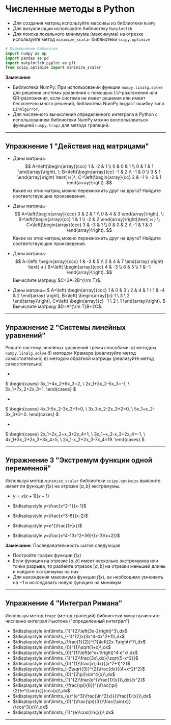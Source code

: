 # Численные методы в Python

* Для создания матриц используйте массивы из библиотеки `NumPy`
* Для визуализации используйте библиотеку `Matplotlib`
* Для поиска локального минимума (максимума) на отрезке используйте метод `minimize_scalar` библиотеки `scipy.optimize`

```python
# Подключение библиотек
import numpy as np
import pandas as pd
import matplotlib.pyplot as plt
from scipy.optimize import minimize_scalar
```

__Замечания__

* Библиотека NumPy: При использовании функции `numpy.linalg.solve` для решения системы уравнений с помощью LU-разложения или QR-разложения, если система не имеет решения или имеет бесконечно много решений, библиотека NumPy выдаст ошибку типа `LinAlgError`.
* Для численного вычисления определенного интеграла в Python с использованием библиотеки NumPy можно воспользоваться функцией `numpy.trapz` для метода трапеций.

---

## Упражнение 1 "Действия над матрицами"

* Даны матрицы 
$$
A=\left(\begin{array}{ccc}
1 & -2 & 1 \\
0 & 0 & 1 \\
0 & 1 & 1
\end{array}\right), \; 
B=\left(\begin{array}{cc}
-1 & 2 \\
-1 & 0 \\
3 & 1
\end{array}\right) \text{ и }\; C=\left(\begin{array}{cc}
2 & -1 \\
-2 & 1
\end{array}\right).
$$ 
Какие из этих матриц можно перемножить друг на друга?
Найдите соответствующие произведения.

* Даны матрицы  
$$
A=\left(\begin{array}{ccc}
3 & 2 & 1 \\
0 & 4 & 3
\end{array}\right), \; 
B=\left(\begin{array}{cc}
1 & 1 \\
-2 & 2 
\end{array}\right)\text{ и } \; C=\left(\begin{array}{ccc}
3 & -3 & 1 \\
0 & 0 & 2 \\
-1 & 1 & 0
\end{array}\right).
$$ 
Какие из этих матриц можно перемножить друг на друга?
Найдите соответствующие произведения.

* Даны матрицы 
$$
A=\left(
\begin{array}{ccc} 
1 & -3 & 5 \\ 
2 & 4 & 7
\end{array} \right) \text{ и } 
B=\left(
\begin{array}{ccc} 
4 & -3 \\
6 & 5 \\ 
1 & -1
\end{array}\right).
$$ 
Вычислите матрицу $C=3A-2B^{\rm T}$.

* Даны матрицы 
$
A=\left(
\begin{array}{ccc} 
1 & 0 & 3 \\ 
2 & 4 & 1 \\
1 & -4 & 2
\end{array} \right), 
B=\left(
\begin{array}{c} 
1 \\
3 \\ 
2 
\end{array}\right), 
C=\left(
\begin{array}{c} 
            -1 \\
            2 \\ 
            1 
\end{array}\right).
$ 
Вычислите матрицу $D=A^{\rm T}B+2C$.

---

## Упражнение 2 "Системы линейных уравнений"

Решите систему линейных уравнений тремя способами: 
а) методом `numpy.linalg.solve`
б) методом Крамера (реализуйте метод самостоятельно)
в) методом обратной матрицы (реализуйте метод самостоятельно)

* 
$
\begin{cases}
 3x_1+4x_2+6x_3=2, \\
 2x_1+3x_2-5x_3=-1, \\
 5x_1+7x_2+2x_3=1.
\end{cases}
$

* 
$
\begin{cases}
 4x_1-5x_2-3x_3+1=0, \\
 3x_1-x_2-2x_3+2=0, \\
 5x_1+x_2-3x_3+3=0.
\end{cases}
$

* 
$
\begin{cases}
  2x_1+2x_2+x_3+2x_4=1, \\
  3x_1+x_2-x_3+2x_4=-1,  \\
  4x_1+3x_2+2x_3+3x_4=5,  \\
  2x_1-x_2+2x_3-7x_4=19.
\end{cases}
$

---

## Упражнение 3 "Экстремум функции одной переменной"

Используя метод `minimize_scalar` библиотеки `scipy.optimize` выясните имеет ли функция $f(x)$ на отрезке $[a, b]$ экстремумы.

* $\displaystyle y=x(x+1)(x-1)$
* $\displaystyle y=\frac{x^2-1}{x-1}$
* $\displaystyle y=\frac{x^3-8}{x-2}$

* $\displaystyle y=e^{\frac{1}{x}}$
* $\displaystyle y=\frac{x^4-13x^2+36}{(x-3)(x+2)}$


__Замечание__: Последовательность шагов следующая
* Постройте график функции $f(x)$ 
* Если функция на отрезке $[a, b]$ имеет несколько экстремумов или точки разрыва, то разбейте отрезок $[a, b]$ на отрезки меньшей длины и найдите экстремумы на них
* Для нахождения максимума функции $f(x)$, ее необходимо умножить на $-1$ и исследовать новую функцию на минимум

---

## Упражнение 4 "Интеграл Римана"

Используя метод `trapz` (метод трапеций) библиотеки `numpy` вычислите численно интеграл Ньютона ("определенный интеграл")
* $\displaystyle \int\limits_{1}^{2}\left(3x-2\right)^3\,dx$
* $\displaystyle \int\limits_{-1}^{2}x(3x^4-4x^2+1)\,dx$
* $\displaystyle \int\limits_{\frac{1}{2}}^{1}\left(2x-1\right)^7\,dx$
* $\displaystyle \int\limits_{0}^{1}\sqrt{1+x}\,dx$
* $\displaystyle \int\limits_{0}^{1}\left(e^x+1\right)^4  e^x\,dx$
* $\displaystyle \int\limits_{1}^{2}\frac{3x\,dx}{\sqrt{5-x^2}}$
* $\displaystyle \int\limits_{0}^{1}\frac{x\,dx}{(x^2+1)^2}$
* $\displaystyle \int\limits_{-2\sqrt{3}}^{2}\frac{dx}{(4+x^2)^2}$
* $\displaystyle \int\limits_{0}^{2\pi}\sin^4{x}\,dx$
* $\displaystyle \int\limits_{1}^{2}\frac{e^{\frac{1}{x}}\,dx}{x^2}$
* $\displaystyle \int\limits_{\frac{\pi}{6}}^{\frac{\pi}{2}}e^{\sin{x}}\cos{x}\,dx$
* $\displaystyle \int\limits_{e}^{e^3}\frac{\ln^2{x}}{\frac{1}{x}}\,dx$
* $\displaystyle \int\limits_{0}^{\frac{\pi}{3}}\frac{\sin{x}}{\cos^3{x}}\,dx$
* $\displaystyle \int\limits_{1}^{e}\cos(\ln{x})\,dx$

---